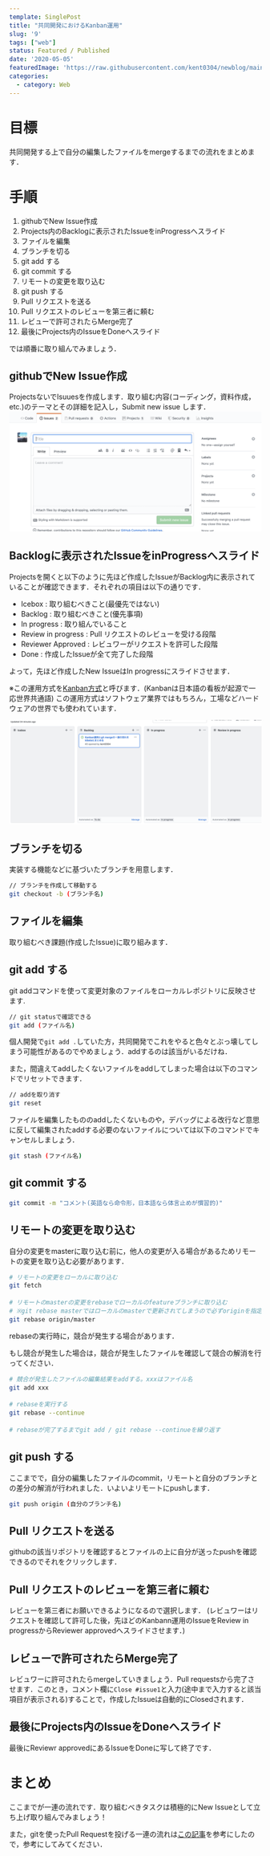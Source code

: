 ```yaml
---
template: SinglePost
title: "共同開発におけるKanban運用"
slug: '9'
tags: ["web"]
status: Featured / Published
date: '2020-05-05'
featuredImage: 'https://raw.githubusercontent.com/kent0304/newblog/main/content/posts/images/img-9/kanban.png'
categories:
  - category: Web
---
```


# 目標
共同開発する上で自分の編集したファイルをmergeするまでの流れをまとめます．
# 手順
1. githubでNew Issue作成
2. Projects内のBacklogに表示されたIssueをinProgressへスライド
3. ファイルを編集
4. ブランチを切る
5. git add する
6. git commit する
7. リモートの変更を取り込む
8.  git push する
9.  Pull リクエストを送る
10.  Pull リクエストのレビューを第三者に頼む
11.  レビューで許可されたらMerge完了
12.  最後にProjects内のIssueをDoneへスライド

では順番に取り組んでみましょう．

## githubでNew Issue作成
ProjectsないでIsuuesを作成します．取り組む内容(コーディング，資料作成，etc.)のテーマとその詳細を記入し，Submit new issue します．
![issueの立て方](./images/img-9/start_issue.png)

## Backlogに表示されたIssueをinProgressへスライド
Projectsを開くと以下のように先ほど作成したIssueがBacklog内に表示されていることが確認できます．それぞれの項目は以下の通りです．

- Icebox : 取り組むべきこと(最優先ではない)
- Backlog : 取り組むべきこと(優先事項)
- In progress : 取り組んでいること
- Review in progress : Pull リクエストのレビューを受ける段階
- Reviewer Approved : レビュワーがリクエストを許可した段階
- Done : 作成したIssueが全て完了した段階

よって，先ほど作成したNew IssueはIn progressにスライドさせます．

※この運用方式を[Kanban方式](https://qiita.com/TAKAKING22/items/0a6412e5c3a95a90da50)と呼びます．(Kanbanは日本語の看板が起源で一応世界共通語)
この運用方式はソフトウェア業界ではもちろん，工場などハードウェアの世界でも使われています．

![kanban運用流れ](./images/img-9/kanban.png)


## ブランチを切る
実装する機能などに基づいたブランチを用意します．
```bash
// ブランチを作成して移動する
git checkout -b (ブランチ名)
```

## ファイルを編集
取り組むべき課題(作成したIssue)に取り組みます．

## git add する
git addコマンドを使って変更対象のファイルをローカルレポジトリに反映させます.

```bash
// git statusで確認できる
git add (ファイル名)
```
個人開発で`git add .`していた方，共同開発でこれをやると色々とぶっ壊してしまう可能性があるのでやめましょう．addするのは該当がいるだけね．

また，間違えてaddしたくないファイルをaddしてしまった場合は以下のコマンドでリセットできます．
```bash
// addを取り消す
git reset
```
ファイルを編集したもののaddしたくないものや，デバッグによる改行など意思に反して編集されたaddする必要のないファイルについては以下のコマンドでキャンセルしましょう．
```bash
git stash (ファイル名)
```

## git commit する
```bash
git commit -m "コメント(英語なら命令形，日本語なら体言止めが慣習的)"
```

## リモートの変更を取り込む
自分の変更をmasterに取り込む前に，他人の変更が入る場合があるためリモートの変更を取り込む必要があります．


```bash
# リモートの変更をローカルに取り込む
git fetch

# リモートのmasterの変更をrebaseでローカルのfeatureブランチに取り込む
# ※git rebase masterではローカルのmasterで更新されてしまうので必ずoriginを指定すること
git rebase origin/master
```

rebaseの実行時に，競合が発生する場合があります．

もし競合が発生した場合は，競合が発生したファイルを確認して競合の解消を行ってください．
```bash
# 競合が発生したファイルの編集結果をaddする。xxxはファイル名
git add xxx

# rebaseを実行する
git rebase --continue

# rebaseが完了するまでgit add / git rebase --continueを繰り返す
```

## git push する
ここまでで，自分の編集したファイルのcommit，リモートと自分のブランチとの差分の解消が行われました．いよいよリモートにpushします．
```bash
git push origin (自分のブランチ名)
```

## Pull リクエストを送る
githubの該当リポジトリを確認するとファイルの上に自分が送ったpushを確認できるのでそれをクリックします．

## Pull リクエストのレビューを第三者に頼む
レビューを第三者にお願いできるようになるので選択します．
(レビュワーはリクエストを確認して許可した後，先ほどのKanbann運用のIssueをReview in progressからReviewer approvedへスライドさせます．)

## レビューで許可されたらMerge完了
レビュワーに許可されたらmergeしていきましょう．Pull requestsから完了させます．このとき，コメント欄に`Close #issue1`と入力(途中まで入力すると該当項目が表示される)することで，作成したIssueは自動的にClosedされます．

## 最後にProjects内のIssueをDoneへスライド
最後にReviewr approvedにあるIssueをDoneに写して終了です．

# まとめ
ここまでが一連の流れです．取り組むべきタスクは積極的にNew Issueとして立ち上げ取り組んでみましょう！

また，gitを使ったPull Requestを投げる一連の流れは[この記事](https://qiita.com/takamii228/items/80c0996a0b5fa39337bd)を参考にしたので，参考にしてみてください．
